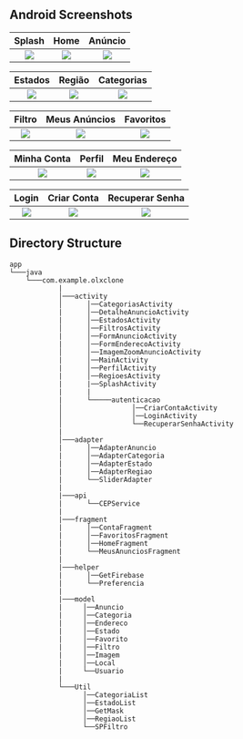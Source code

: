 ## Android Screenshots

  Splash                 |   Home        |  Anúncio
:-------------------------:|:-------------------------:|:-------------------------:
![](https://i.imgur.com/ffK3mlX.jpg)|![](https://i.imgur.com/Iu2RsEq.jpg)|![](https://i.imgur.com/CRi7Sy3.jpg)

  Estados                 |   Região         |  Categorias
:-------------------------:|:-------------------------:|:-------------------------:
![](https://i.imgur.com/THGLW8a.jpg)|![](https://i.imgur.com/aBrhlYl.jpg)|![](https://i.imgur.com/QHwGAHt.jpg)

  Filtro                 |   Meus Anúncios        |  Favoritos
:-------------------------:|:-------------------------:|:-------------------------:
![](https://i.imgur.com/EGTIBbD.jpg)|![](https://i.imgur.com/mmxlSO7.jpg)|![](https://i.imgur.com/4TpUL2A.jpg)

  Minha Conta                 |   Perfil        |  Meu Endereço
:-------------------------:|:-------------------------:|:-------------------------:
![](https://i.imgur.com/Ww4H7xh.jpg)|![](https://i.imgur.com/RfM9Mtf.jpg)|![](https://i.imgur.com/L18ZrSC.jpg)

  Login                |   Criar Conta        |  Recuperar Senha
:-------------------------:|:-------------------------:|:-------------------------:
![](https://i.imgur.com/Z8zHOpN.jpg)|![](https://i.imgur.com/eRhr69p.jpg)|![](https://i.imgur.com/fbC5F1f.jpg)

## Directory Structure
```
app
└───java
    └───com.example.olxclone
            |
            │───activity
            │      │──CategoriasActivity
            |      │──DetalheAnuncioActivity
            |      │──EstadosActivity
            │      │──FiltrosActivity
            |      │──FormAnuncioActivity
            |      │──FormEnderecoActivity
            │      │──ImagemZoomAnuncioActivity
            |      │──MainActivity
            |      │──PerfilActivity
            |      │──RegioesActivity
            |      |──SplashActivity
            |      |
            |      └─────autenticacao
            │                 │──CriarContaActivity
            │                 │──LoginActivity
            │                 └──RecuperarSenhaActivity
            |
            │───adapter
            |      │──AdapterAnuncio
            |      │──AdapterCategoria
            |      │──AdapterEstado
            |      │──AdapterRegiao
            |      └──SliderAdapter
            |
            |───api
            |      └──CEPService
            |
            |───fragment
            |      │──ContaFragment
            |      │──FavoritosFragment
            |      │──HomeFragment
            |      └──MeusAnunciosFragment
            |
            |───helper
            |      │──GetFirebase
            |      └──Preferencia
            |
            |───model
            |     │──Anuncio
            |     │──Categoria
            |     │──Endereco
            |     │──Estado
            |     │──Favorito
            |     │──Filtro
            |     │──Imagem
            |     │──Local
            |     └──Usuario
            |
            └───Util
                  │──CategoriaList
                  │──EstadoList
                  │──GetMask
                  │──RegiaoList
                  └──SPFiltro
```
